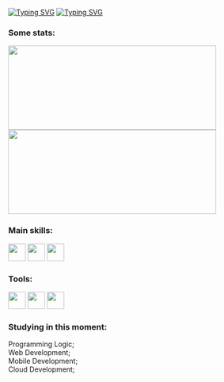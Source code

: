 [![Typing SVG](https://readme-typing-svg.herokuapp.com/?color=e6e6e6&size=35&center=true&vCenter=true&width=1000&lines=Good+Night!;I'm+Lucas+and+I'm+16+years+old;Be+Welcome+to+my+github!+:%29)](https://git.io/typing-svg)
[![Typing SVG](https://readme-typing-svg.herokuapp.com/?color=e6e6e6&size=15&center=true&vCenter=true&width=1000&lines=Boa+Noite!;Me+chamo+Lucas+e+tenho+16+anos;Seja+bem+Vindo+ao+meu+github!+:%29)](https://git.io/typing-svg)

### Some stats:
<div>
  <img height="170em" width="420em" src="https://github-readme-stats.vercel.app/api?username=LuRSousa&show_icons=true&theme=dark">
  <img height="170em" width="420em" src="https://github-readme-stats.vercel.app/api/top-langs/?username=LuRSousa&layout=compact&theme=dark">
</div>

### Main skills:
<div>
  <img height="35em" width="35em" src="https://cdn.jsdelivr.net/gh/devicons/devicon/icons/css3/css3-original.svg" />
  <img height="35em" width="35em" src="https://cdn.jsdelivr.net/gh/devicons/devicon/icons/html5/html5-original.svg" />
  <img height="35em" width="35em" src="https://cdn.jsdelivr.net/gh/devicons/devicon@latest/icons/javascript/javascript-original.svg" />
</div>

### Tools:
<div>
  <img height="35em" width="35em" src="https://cdn.jsdelivr.net/gh/devicons/devicon/icons/windows8/windows8-original.svg" />
  <img height="35em" width="35em" src="https://cdn.jsdelivr.net/gh/devicons/devicon/icons/vscode/vscode-original.svg" />
  <img height="35em" width="35em" src="https://cdn.jsdelivr.net/gh/devicons/devicon/icons/figma/figma-original.svg" />
</div>

### Studying in this moment:
Programming Logic; <br>
Web Development; <br>
Mobile Development; <br>
Cloud Development; 
